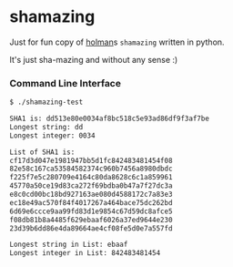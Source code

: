 # shamazing

Just for fun copy of [holman](https://github.com/holman/shamazing)s ```shamazing``` written in python. 

It's just sha-mazing and without any sense :)

### Command Line Interface
```sh
$ ./shamazing-test 

SHA1 is: dd513e80e0034af8bc518c5e93ad86df9f3af7be
Longest string: dd
Longest integer: 0034

List of SHA1 is: 
cf17d3d047e1981947bb5d1fc842483481454f08
82e58c167ca53584582374c960b7456a8980dbdc
f225f7e5c280709e4164c80da8628c6c1a859961
45770a50ce19d83ca272f69bdba0b47a7f27dc3a
e8c0cd00bc18bd927163ae080d4588172c7a83e3
ec18e49ac570f84f4017267a464bace75dc262bd
6d69e6ccce9aa99fd83d1e9854c67d59dc8afce5
f08db81b8a4485f629ebaaf6026a37ed9644e230
23d39b6dd86e4da89664ae4cf08fe5d0e7a557fd

Longest string in List: ebaaf
Longest integer in List: 842483481454
```
